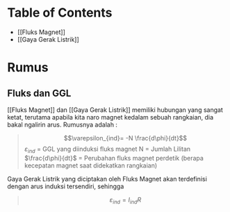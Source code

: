 # Table of Contents
- [[Fluks Magnet]]
- [[Gaya Gerak Listrik]]

# Rumus
## Fluks dan GGL
[[Fluks Magnet]] dan [[Gaya Gerak Listrik]] memiliki hubungan yang sangat ketat, terutama apabila kita naro magnet kedalam sebuah rangkaian, dia bakal ngalirin arus. Rumusnya adalah :
> $$\varepsilon_{ind}= -N \frac{d\phi}{dt}$$
> $\varepsilon_{ind}$ = GGL yang diinduksi fluks magnet
> N  = Jumlah Lilitan
> $\frac{d\phi}{dt}$ = Perubahan fluks magnet perdetik (berapa kecepatan magnet saat didekatkan rangkaian)

Gaya Gerak Listrik yang diciptakan oleh Fluks Magnet akan terdefinisi dengan arus induksi tersendiri, sehingga 
> $$\varepsilon_{ind}= I_{ind}R$$
